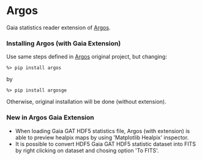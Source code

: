 Argos
==========

Gaia statistics reader extension of [Argos](https://github.com/titusjan/argos).

### Installing Argos (with Gaia Extension)

Use same steps defined in [Argos](https://github.com/titusjan/argos) original project, but changing:

    %> pip install argos

by

    %> pip install argosge

Otherwise, original installation will be done (without extension).

### New in Argos Gaia Extension

* When loading Gaia GAT HDF5 statistics file, Argos (with extension) is able to preview healpix maps by using 'Matplotlib Healpix' inspector.
* It is possible to convert HDF5 Gaia GAT HDF5 statistic dataset into FITS by right clicking on dataset and chosing option 'To FITS'.
